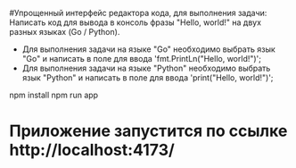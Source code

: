 #Упрощенный интерфейс редактора кода, для выполнения задачи: Написать код для вывода в консоль фразы "Hello, world!" на двух разных языках (Go / Python).
- Для выполнения задачи на языке "Go" необходимо выбрать язык "Go" и написать в поле для ввода 'fmt.PrintLn("Hello, world!")';
- Для выполнения задачи на языке "Python" необходимо выбрать язык "Python" и написать в поле для ввода 'print("Hello, world!")';

npm install
npm run app
# Приложение запустится по ссылке http://localhost:4173/